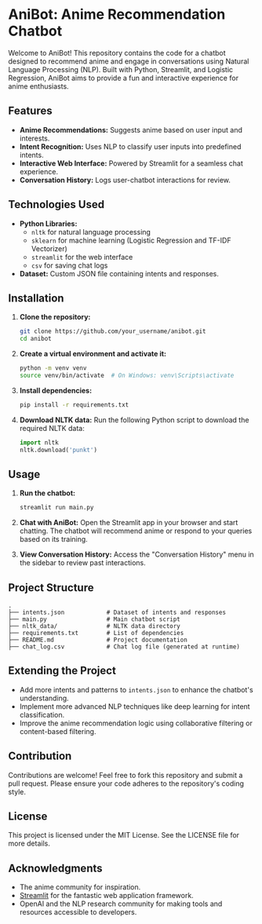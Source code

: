 # AniBot: Anime Recommendation Chatbot

Welcome to AniBot! This repository contains the code for a chatbot designed to recommend anime and engage in conversations using Natural Language Processing (NLP). Built with Python, Streamlit, and Logistic Regression, AniBot aims to provide a fun and interactive experience for anime enthusiasts.

## Features

- **Anime Recommendations:** Suggests anime based on user input and interests.
- **Intent Recognition:** Uses NLP to classify user inputs into predefined intents.
- **Interactive Web Interface:** Powered by Streamlit for a seamless chat experience.
- **Conversation History:** Logs user-chatbot interactions for review.

## Technologies Used

- **Python Libraries:**
  - `nltk` for natural language processing
  - `sklearn` for machine learning (Logistic Regression and TF-IDF Vectorizer)
  - `streamlit` for the web interface
  - `csv` for saving chat logs
- **Dataset:** Custom JSON file containing intents and responses.

## Installation

1. **Clone the repository:**
   ```bash
   git clone https://github.com/your_username/anibot.git
   cd anibot
   ```

2. **Create a virtual environment and activate it:**
   ```bash
   python -m venv venv
   source venv/bin/activate  # On Windows: venv\Scripts\activate
   ```

3. **Install dependencies:**
   ```bash
   pip install -r requirements.txt
   ```

4. **Download NLTK data:**
   Run the following Python script to download the required NLTK data:
   ```python
   import nltk
   nltk.download('punkt')
   ```

## Usage

1. **Run the chatbot:**
   ```bash
   streamlit run main.py
   ```

2. **Chat with AniBot:**
   Open the Streamlit app in your browser and start chatting. The chatbot will recommend anime or respond to your queries based on its training.

3. **View Conversation History:**
   Access the "Conversation History" menu in the sidebar to review past interactions.

## Project Structure

```
.
├── intents.json            # Dataset of intents and responses
├── main.py                 # Main chatbot script
├── nltk_data/              # NLTK data directory
├── requirements.txt        # List of dependencies
├── README.md               # Project documentation
├── chat_log.csv            # Chat log file (generated at runtime)
```

## Extending the Project

- Add more intents and patterns to `intents.json` to enhance the chatbot's understanding.
- Implement more advanced NLP techniques like deep learning for intent classification.
- Improve the anime recommendation logic using collaborative filtering or content-based filtering.

## Contribution

Contributions are welcome! Feel free to fork this repository and submit a pull request. Please ensure your code adheres to the repository's coding style.

## License

This project is licensed under the MIT License. See the LICENSE file for more details.

## Acknowledgments

- The anime community for inspiration.
- [Streamlit](https://streamlit.io/) for the fantastic web application framework.
- OpenAI and the NLP research community for making tools and resources accessible to developers.
